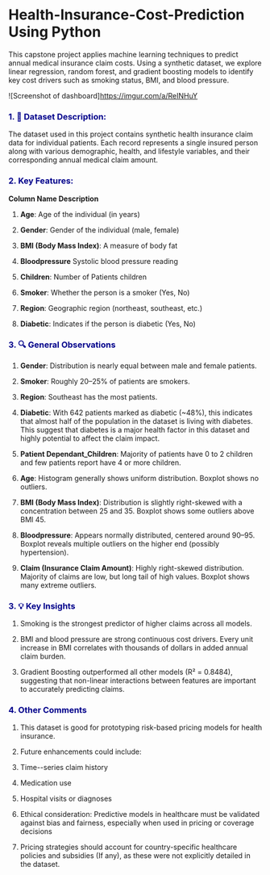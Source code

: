 # Health-Insurance-Cost-Prediction Using Python
This capstone project applies machine learning techniques to predict annual medical insurance claim costs. Using a synthetic dataset, we explore linear regression, random forest, and gradient boosting models to identify key cost drivers such as smoking status, BMI, and blood pressure.

![Screenshot of dashboard]https://imgur.com/a/ReINHuY

### <font color='darkblue'> **1. 📁 Dataset Description:**</font>

The dataset used in this project contains synthetic health insurance claim data for individual patients. Each record represents a single insured person along with various demographic, health, and lifestyle variables, and their corresponding annual medical claim amount.

### <font color='darkblue'> **2. Key Features:**</font>

**Column Name	Description**

1) **Age**:	Age of the individual (in years)

2) **Gender**:	Gender of the individual (male, female)

3) **BMI (Body Mass Index)**: A measure of body fat

4) **Bloodpressure**	Systolic blood pressure reading

5) **Children**:	Number of Patients children

6) **Smoker**:	Whether the person is a smoker (Yes, No)

7) **Region**:	Geographic region (northeast, southeast, etc.)

8) **Diabetic**:	Indicates if the person is diabetic (Yes, No)


### <font color='darkblue'> **3. 🔍 General Observations**</font>

1) **Gender**: Distribution is nearly equal between male and female patients.

2) **Smoker**: Roughly 20–25% of patients are smokers.

3) **Region**: Southeast has the most patients.

4) **Diabetic**: With 642 patients marked as diabetic (~48%), this indicates that almost half of the population in the dataset is living with diabetes. This suggest that diabetes is a major health factor in this dataset and highly potential to affect the claim impact.

5) **Patient Dependant_Children**: Majority of patients have 0 to 2 children and few patients report have 4 or more children.

6) **Age**: Histogram generally shows uniform distribution. Boxplot shows no outliers.

7)  **BMI (Body Mass Index)**: Distribution is slightly right-skewed with a concentration between 25 and 35. Boxplot shows some outliers above BMI 45.

8)  **Bloodpressure**: Appears normally distributed, centered around 90–95. Boxplot reveals multiple outliers on the higher end (possibly hypertension).

9)  **Claim (Insurance Claim Amount)**: Highly right-skewed distribution. Majority of claims are low, but long tail of high values. Boxplot shows many extreme outliers.


### <font color='darkblue'> **3. 💡 Key Insights**</font>

1) Smoking is the strongest predictor of higher claims across all models.

2) BMI and blood pressure are strong continuous cost drivers. Every unit increase in BMI correlates with thousands of dollars in added annual claim burden.

3) Gradient Boosting outperformed all other models (R² = 0.8484), suggesting that non-linear interactions between features are important to accurately predicting claims.


### <font color='darkblue'> **4. Other Comments**</font>

1) This dataset is good for prototyping risk-based pricing models for health insurance.

2) Future enhancements could include:

3) Time--series claim history

4) Medication use

5) Hospital visits or diagnoses

6) Ethical consideration: Predictive models in healthcare must be validated against bias and fairness, especially when used in pricing or coverage decisions

7) Pricing strategies should account for country-specific healthcare policies and subsidies (If any), as these were not explicitly detailed in the dataset.
